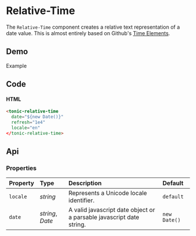# Relative-Time

The `Relative-Time` component creates a relative text representation of a
date value. This is almost entirely based on Github's [Time Elements][0].

## Demo

<div class="example">
  <div class="header">Example</div>
  <div class="content">
    <tonic-relative-time
      date="${new Date()}"
      refresh="1e4"
      locale="en"
    </tonic-relative-time>
  </div>
</div>

## Code

#### HTML

```html
<tonic-relative-time
  date="${new Date()}"
  refresh="1e4"
  locale="en"
</tonic-relative-time>
```

## Api

### Properties

| Property | Type | Description | Default |
| :--- | :--- | :--- | :--- |
| `locale` | *string* | Represents a Unicode locale identifier. | `default` |
| `date` | *string*, *Date* | A valid javascript date object or a parsable javascript date string. | `new Date()` |

[0]:https://github.com/github/time-elements
